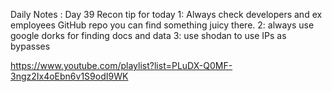 Daily Notes : Day 39
Recon tip for today 
1:  Always check developers and ex employees GitHub repo you can find something juicy there. 
2: always use google dorks for finding docs and data 
3: use shodan to use IPs as bypasses 

https://www.youtube.com/playlist?list=PLuDX-Q0MF-3ngz2Ix4oEbn6v1S9odI9WK